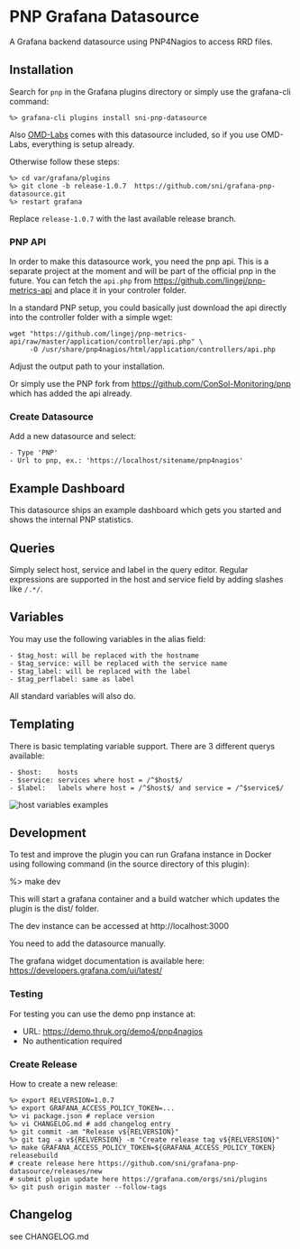 # PNP Grafana Datasource

A Grafana backend datasource using PNP4Nagios to access RRD files.

## Installation

Search for `pnp` in the Grafana plugins directory or simply use the grafana-cli command:

    %> grafana-cli plugins install sni-pnp-datasource

Also [OMD-Labs](https://labs.consol.de/omd/) comes with this datasource included, so if
you use OMD-Labs, everything is setup already.

Otherwise follow these steps:

    %> cd var/grafana/plugins
    %> git clone -b release-1.0.7  https://github.com/sni/grafana-pnp-datasource.git
    %> restart grafana

Replace `release-1.0.7` with the last available release branch.

### PNP API

In order to make this datasource work, you need the pnp api. This is a separate
project at the moment and will be part of the official pnp in the future. You
can fetch the `api.php` from https://github.com/lingej/pnp-metrics-api and place
it in your controler folder.

In a standard PNP setup, you could basically just download the api directly into
the controller folder with a simple wget:

    wget "https://github.com/lingej/pnp-metrics-api/raw/master/application/controller/api.php" \
         -O /usr/share/pnp4nagios/html/application/controllers/api.php

Adjust the output path to your installation.

Or simply use the PNP fork from https://github.com/ConSol-Monitoring/pnp which has
added the api already.

### Create Datasource

Add a new datasource and select:

    - Type 'PNP'
    - Url to pnp, ex.: 'https://localhost/sitename/pnp4nagios'

## Example Dashboard

This datasource ships an example dashboard which gets you started and shows the
internal PNP statistics.

## Queries

Simply select host, service and label in the query editor. Regular expressions
are supported in the host and service field by adding slashes like `/.*/`.

## Variables

You may use the following variables in the alias field:

    - $tag_host: will be replaced with the hostname
    - $tag_service: will be replaced with the service name
    - $tag_label: will be replaced with the label
    - $tag_perflabel: same as label

All standard variables will also do.

## Templating

There is basic templating variable support. There are 3 different querys available:

    - $host:    hosts
    - $service: services where host = /^$host$/
    - $label:   labels where host = /^$host$/ and service = /^$service$/

![host variables examples](https://github.com/sni/grafana-pnp-datasource/blob/master/host_template_variables.png)

## Development

To test and improve the plugin you can run Grafana instance in Docker using
following command (in the source directory of this plugin):

  %> make dev

This will start a grafana container and a build watcher which updates the
plugin is the dist/ folder.

The dev instance can be accessed at http://localhost:3000

You need to add the datasource manually.

The grafana widget documentation is available here: https://developers.grafana.com/ui/latest/

### Testing

For testing you can use the demo pnp instance at:

- URL: https://demo.thruk.org/demo4/pnp4nagios
- No authentication required

### Create Release

How to create a new release:

    %> export RELVERSION=1.0.7
    %> export GRAFANA_ACCESS_POLICY_TOKEN=...
    %> vi package.json # replace version
    %> vi CHANGELOG.md # add changelog entry
    %> git commit -am "Release v${RELVERSION}"
    %> git tag -a v${RELVERSION} -m "Create release tag v${RELVERSION}"
    %> make GRAFANA_ACCESS_POLICY_TOKEN=${GRAFANA_ACCESS_POLICY_TOKEN} releasebuild
    # create release here https://github.com/sni/grafana-pnp-datasource/releases/new
    # submit plugin update here https://grafana.com/orgs/sni/plugins
    %> git push origin master --follow-tags

## Changelog

see CHANGELOG.md
